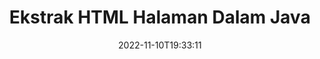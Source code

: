 ---
############################# Static ############################
layout: "auto-gen-merger"
date: 2022-11-10T19:33:11
draft: false
otherformats: mht mhtml odp ods odt one otp ott pdf pps ppsx ppt pptx rtf tex vdx

############################# Head ############################
head_title: "Ekstrak HTML Halaman dalam Java"
head_description: "Ekstrak halaman dengan cepat daripada fail HTML dalam Java. Simpan dokumen baharu yang mengandungi halaman yang dipilih menggunakan API penggabungan dokumen."

############################# Header ############################
title: "Ekstrak HTML Halaman Dalam Java"
description: "Ekstrak HTML Halaman dengan beberapa baris kod Java."
bg_image: "https://cms.admin.containerize.com/templates/aspose/App_Themes/V3/images/bg/header1.png"
bg_overlay: false
button:
    enable: true
    icon: "fas fa-arrow-down"
    label: "Muat turun Percubaan Percuma"
    link: "https://downloads.groupdocs.com/merger/java"

############################# SubMenu ############################
submenu:
    enable: true

    left:
        img_alt: "GroupDocs.Merger for Java"
        image: "https://cms.admin.containerize.com/templates/groupdocs/images/product-logos/90x90-noborder/groupdocs-merger-java.png"
        product: "GroupDocs.Merger"
        platform: "Java"

    middle:
        button:

            # button loop
            - link: "https://apireference.groupdocs.com/merger/java"
              text: "Rujukan API"

            # button loop
            - link: "https://github.com/groupdocs-merger"
              text: "Contoh Kod"

            # button loop
            - link: "https://products.groupdocs.app/merger/family"
              text: "Demo Langsung"

            # button loop
            - link: "https://purchase.groupdocs.com/pricing/merger/java"
              text: "penentuan harga"

    right:
        link_download: "https://downloads.groupdocs.com/merger"
        link_learn: "https://docs.groupdocs.com/merger/java"
        link_buy: "https://purchase.groupdocs.com"

############################# About ############################
about:
    enable: true
    title: "Mengenai API GroupDocs.Merger for Java."
    content: |
        [GroupDocs.Merger for Java](/ms/merger/java/) menawarkan penyelesaian mudah untuk menggabungkan & memisahkan dengan selamat antara pelbagai format dokumen termasuk PDF, Microsoft Office (Word, Excel, PowerPoint , OneNote), OpenDocument, HTML, imej dan banyak lagi dalam aplikasi Java. Dengan menambah hanya beberapa baris kod, lakukan beberapa operasi dokumen seperti mengalih, mengalih keluar, memutar, menukar, mengekstrak atau menukar orientasi halaman dalam dokumen. API penggabungan dokumen juga menyokong pratonton halaman dokumen sebagai imej untuk menganalisis struktur dokumen, pemformatan dan kandungan pada halaman.
        
        API GroupDocs.Merger ialah pilihan yang tepat untuk penyelesaian korporat yang memerlukan ciri pengekstrakan halaman fail. API ini disokong dengan baik pada semua sistem pengendalian dan platform utama termasuk J2SE 7.0 (1.7), J2SE 8.0 (1.8), Java 10.

############################# Steps ############################
steps:
    enable: true
    title_left: "Ekstrak HTML Halaman Fail dalam Java"
    content_left: |
        [GroupDocs.Merger for Java](/ms/merger/java/) memudahkan pembangun Java mengekstrak halaman yang dikehendaki daripada fail HTML dan menyimpannya sebagai fail baharu yang mengandungi halaman yang dipilih dengan melaksanakan beberapa langkah mudah.
        
        * Mulakan **ExtractOptions** dengan nombor halaman yang sepatutnya muncul dalam dokumen yang terhasil.
        * Buat contoh baharu **Merger** dan lulus laluan dokumen sumber sebagai parameter pembina.
        * Panggil **extractPages** dan hantar objek **ExtractOptions**.
        * Panggil **Save** dan tentukan laluan fail untuk menyimpan dokumen yang terhasil.

    title_right: "Keperluan Sistem"
    content_right: |
        API GroupDocs.Merger for Java disokong pada semua platform dan sistem pengendalian utama. Sebelum melaksanakan kod di bawah, sila pastikan anda mempunyai prasyarat berikut dipasang pada sistem anda.

        * Sistem Pengendalian: Microsoft Windows, Linux, MacOS
        * Persekitaran Pembangunan: NetBeans, IntelliJ IDEA, Eclipse
        * Rangka kerja: J2SE 7.0 (1.7), J2SE 8.0 (1.8), Java 10
        * Muat turun versi terkini GroupDocs.Merger for Java daripada [Maven](https://repository.groupdocs.com/webapp/#/artifacts/browse/tree/General/repo/com/groupdocs/groupdocs-merger)
         
    code: |
     {{% merger/additional-styles %}}
     {{< merger/code-merger title="Cara mengekstrak HTML halaman fail menggunakan kod contoh Java.">}}

        ```java    
        // Ekstrak HTML halaman fail menggunakan API GroupDocs.Merger
        // Mulakan kelas ExtractOptions dengan nombor halaman yang dipilih
        ExtractOptions extractOptions = new ExtractOptions(new int[] { 2, 5 });

        // Segerakan Penggabungan dengan input dokumen HTML.
        Merger merger = new Merger("input.html");

        // Panggil kaedah extractPages dan hantar objek ExtractOptions kepadanya
        merger.extractPages(extractOptions);
    
        // Kaedah simpan panggilan untuk menyimpan dokumen output dengan halaman yang diekstrak
        merger.save("output.html");
        ```
     {{< /merger/code-merger >}}

############################# Demos ############################
demos:
    enable: true
    title: "Demo Langsung - Ekstrak HTML Halaman Dalam Talian"
    content: |
       Ekstrak HTML halaman fail sekarang dengan melawati tapak web [GroupDocs.Merger Live Demos](https://products.groupdocs.app/splitter/extract-pages/html).
       Demo langsung mempunyai faedah berikut.
        
############################# About Formats ############################
about_formats:
    enable: true

############################# More Formats ############################
more_formats:
    enable: true
    title: "Ekstrak Halaman Daripada Format Dokumen Lain"
    content: |
        Java dokumen penggabungan & pemisahan API untuk format fail dan imej. Ekstrak beberapa format fail yang popular seperti yang dinyatakan di bawah.

############################# Back to top ###############################
back_to_top:
    enable: true
---